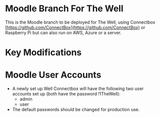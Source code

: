 # Moodle Branch For The Well

This is the Moodle branch to be deployed for The Well, using Connectbox [https://github.com/ConnectBox](https://github.com/ConnectBox) or 
Raspberry Pi but can also run on AWS, Azure or a server.

# Key Modifications  

# Moodle User Accounts
* A newly set up Well Connectbox will have the following two user accounts set up (both have the password !1TheWell):
  * admin
  * user
* The default passwords should be changed for production use.

